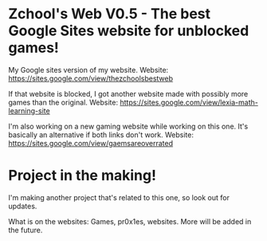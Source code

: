 # Zchool's Web V0.5 - The best Google Sites website for unblocked games!
My Google sites version of my website.
Website: https://sites.google.com/view/thezchoolsbestweb

If that website is blocked, I got another website made with possibly more games than the original.
Website: https://sites.google.com/view/lexia-math-learning-site

I'm also working on a new gaming website while working on this one. It's basically an alternative if both links don't work.
Website: https://sites.google.com/view/gaemsareoverrated

# Project in the making!
I'm making another project that's related to this one, so look out for updates.

What is on the websites: Games, pr0x1es, websites. More will be added in the future.
